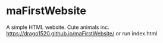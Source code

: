 # maFirstWebsite
A simple HTML website. Cute animals inc. https://drago1520.github.io/maFirstWebsite/ or run index.html

